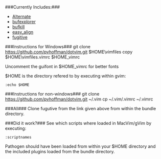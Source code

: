 ###Currently Includes:###
* [Alternate](http://www.vim.org/scripts/script.php?script_id=31)
* [bufexplorer](http://www.vim.org/scripts/script.php?script_id=42)
* [bufkill](http://www.vim.org/scripts/script.php?script_id=1147)
* [easy_align](https://github.com/junegunn/vim-easy-align)
* [fugitive](https://github.com/tpope/vim-fugitive)

###Instructions for Windows###
    git clone https://github.com/pvhoffman/dotvim.git $HOME\vimfiles
    copy $HOME\vimfiles\.vimrc $HOME\_vimrc

Uncomment the guifont in $HOME\_vimrc for better fonts

$HOME is the directory refered to by executing within gvim:

    :echo $HOME

###Instructions for non-windows###
    git clone https://github.com/pvhoffman/dotvim.git ~/.vim
    cp ~/.vim/.vimrc ~/.vimrc


###All###
Clone fugutive from the link given above from within the bundle directory.

###Did it work?###
See which scripts where loaded in MacVim/gVim by executing:

    :scriptnames


Pathogen should have been loaded from within your $HOME directory and the included plugins loaded from the bundle directory.


